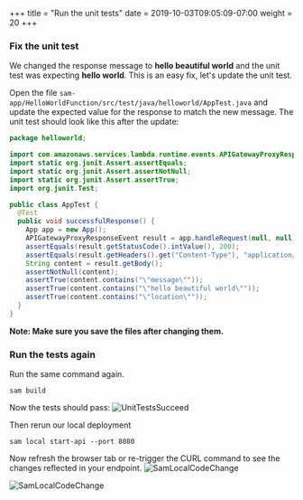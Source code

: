 +++
title = "Run the unit tests"
date = 2019-10-03T09:05:09-07:00
weight = 20
+++

### Fix the unit test
We changed the response message to **hello beautiful world** and the unit test was expecting **hello world**. This is an easy fix, let's update the unit test. 

Open the file `sam-app/HelloWorldFunction/src/test/java/helloworld/AppTest.java` and update the expected value for the response to match the new message. The unit test should look like this after the update:

```java
package helloworld;

import com.amazonaws.services.lambda.runtime.events.APIGatewayProxyResponseEvent;
import static org.junit.Assert.assertEquals;
import static org.junit.Assert.assertNotNull;
import static org.junit.Assert.assertTrue;
import org.junit.Test;

public class AppTest {
  @Test
  public void successfulResponse() {
    App app = new App();
    APIGatewayProxyResponseEvent result = app.handleRequest(null, null);
    assertEquals(result.getStatusCode().intValue(), 200);
    assertEquals(result.getHeaders().get("Content-Type"), "application/json");
    String content = result.getBody();
    assertNotNull(content);
    assertTrue(content.contains("\"message\""));
    assertTrue(content.contains("\"hello beautiful world\""));
    assertTrue(content.contains("\"location\""));
  }
}
```

**Note: Make sure you save the files after changing them.**

### Run the tests again
Run the same command again.

```
sam build
```

Now the tests should pass:
![UnitTestsSucceed](/images/java/chapter2/unittests/build-succeeded.png)

Then rerun our local deployment

```
sam local start-api --port 8080
```

Now refresh the browser tab or re-trigger the CURL command to see the changes reflected in your endpoint.
![SamLocalCodeChange](/images/java/chapter2/unittests/terminal.png)

![SamLocalCodeChange](/images/java/chapter2/unittests/preview.png)